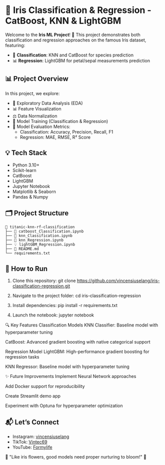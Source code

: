 # 🌸 Iris Classification & Regression - CatBoost, KNN & LightGBM

Welcome to the **Iris ML Project**! 🚀 This project demonstrates both classification and regression approaches on the famous Iris dataset, featuring:
- 🌷 **Classification**: KNN and CatBoost for species prediction
- 📊 **Regression**: LightGBM for petal/sepal measurements prediction

## 📊 Project Overview
In this project, we explore:
- 🧹 Exploratory Data Analysis (EDA)
- 📊 Feature Visualization
- ⚖️ Data Normalization
- 🧠 Model Training (Classification & Regression)
- 🎯 Model Evaluation Metrics:
  - Classification: Accuracy, Precision, Recall, F1
  - Regression: MAE, RMSE, R² Score

## 💡 Tech Stack
- Python 3.10+
- Scikit-learn
- CatBoost
- LightGBM
- Jupyter Notebook
- Matplotlib & Seaborn
- Pandas & Numpy

## 🗂 Project Structure
```
📂 titanic-knn-rf-classification
├── 🧠 catboost_Classification.ipynb
├── 🌳 knn_Classification.ipynb
├── 🌳 knn_Regression.ipynb
├── 💡 lightGBM_Regression.ipynb
├── 📜 README.md
└── requirements.txt
```

## 🚀 How to Run
1. Clone this repository:
git clone https://github.com/vincensiuselang/iris-classification-regression.git

2. Navigate to the project folder:
cd iris-classification-regression

3. Install dependencies:
pip install -r requirements.txt

4. Launch the notebook:
jupyter notebook

🔍 Key Features
Classification Models
KNN Classifier: Baseline model with hyperparameter tuning

CatBoost: Advanced gradient boosting with native categorical support

Regression Model
LightGBM: High-performance gradient boosting for regression tasks

KNN Regressor: Baseline model with hyperparameter tuning

✨ Future Improvements
Implement Neural Network approaches

Add Docker support for reproducibility

Create Streamlit demo app

Experiment with Optuna for hyperparameter optimization

## 📬 Let’s Connect
- Instagram: [vincensiuselang](https://instagram.com/vincensiuselang)
- TikTok: [Vintec69](https://www.tiktok.com/@vintec69)
- YouTube: [Formylife](https://www.youtube.com/@4mylifee)

🌿 "Like iris flowers, good models need proper nurturing to bloom!" 🌱
